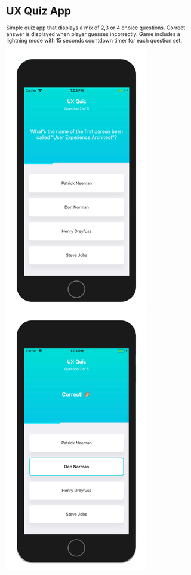 # UX Quiz App
Simple quiz app that displays a mix of 2,3 or 4 choice questions.
Correct answer is displayed when player guesses incorrectly.
Game includes a lightning mode with 15 seconds countdown timer for each question set.

![image of the app](https://github.com/elenamene/quiz-app/blob/master/screenshot2.png?raw=true "Screenshot3")
![image of the app](https://github.com/elenamene/quiz-app/blob/master/screenshot3.png?raw=true "Screenshot3")
